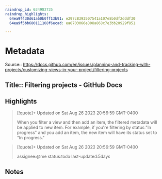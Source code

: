 ```yaml
---
raindrop_id: 634982735
raindrop_highlights:
  64ea9f430d61a60b0ff13b91: e297c8393507541a107e8b0df2dddf30
  64ea9f5bb680111108f6ecad: ea8703066e808a868c7e3bb20929f851

---
```


# Metadata
Source:: https://docs.github.com/en/issues/planning-and-tracking-with-projects/customizing-views-in-your-project/filtering-projects

Title:: Filtering projects - GitHub Docs
---



## Highlights

> [!quote]+ Updated on Sat Aug 26 2023 20:56:59 GMT-0400
>
> When you filter a view and then add an item, the filtered metadata will be applied to new item. For example, if you&#39;re filtering by status:&quot;In progress&quot; and you add an item, the new item will have its status set to &quot;In progress.&quot;

> [!quote]+ Updated on Sat Aug 26 2023 20:56:59 GMT-0400
>
> assignee:@me status:todo last-updated:5days
## Notes
